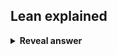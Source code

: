 ## Lean explained
<details>
<summary><b>Reveal answer</b></summary>
Everyone seeks to eliminate waste.<br>Waste delays a product without improving it.<br><br>Achieved by:<br>- Limit work in progress, avoid context switching<br>- Reduce handoffs, avoid communicaiton csot
</details>
